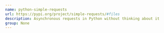 ```yaml
---
name: python-simple-requests
url: https://pypi.org/project/simple-requests/#files
description: Asynchronous requests in Python without thinking about it.
group: None
---
```

